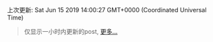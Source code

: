 
  
 上次更新: Sat Jun 15 2019 14:00:27 GMT+0000 (Coordinated Universal Time) 

 > 仅显示一小时内更新的post, [更多...](screenshots/)
  